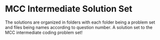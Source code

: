 # MCC Intermediate Solution Set
The solutions are organized in folders with each folder being a problem set and files being names according to question number.
A solution set to the MCC intermediate coding problem set!
